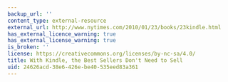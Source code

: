 ```yaml
---
backup_url: ''
content_type: external-resource
external_url: http://www.nytimes.com/2010/01/23/books/23kindle.html
has_external_licence_warning: true
has_external_license_warning: true
is_broken: ''
license: https://creativecommons.org/licenses/by-nc-sa/4.0/
title: With Kindle, the Best Sellers Don't Need to Sell
uid: 24626acd-38e6-426e-be40-535eed83a361
---
```

